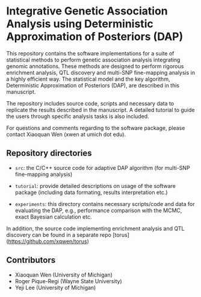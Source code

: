 #  Integrative Genetic Association Analysis using Deterministic Approximation of Posteriors (DAP)


This repository contains the software implementations for a suite of statistical methods to perform genetic association analysis integrating genomic annotations. These methods are designed to perform rigorous enrichment analysis, QTL discovery and multi-SNP fine-mapping analysis in a highly efficient way. The statistical model and the key algorithm, Deterministic Approximation of Posteriors (DAP), are described in this manuscript. 

The repository includes source code, scripts and necessary data to replicate the results described in the manuscript. A detailed tutorial to guide the users through specific analysis tasks is also included. 

For questions and comments regarding to the software package, please contact Xiaoquan Wen (xwen at umich dot edu).



## Repository directories

* ``src``: the C/C++ source code for adaptive DAP algorithm (for multi-SNP fine-mapping analysis)

* ``tutorial``: provide detailed descriptions on usage of the software package (including data formating, results interpretation etc.)

* ``experiments``: this directory contains necessary scripts/code and data for evaluating the DAP, e.g., performance comparison with the MCMC, exact Bayesian calculation etc. 

In addition, the source code implementing enrichment analysis and QTL discovery can be found in a separate repo [torus] (https://github.com/xqwen/torus)

## Contributors

* Xiaoquan Wen (University of Michigan)
* Roger Pique-Regi (Wayne State University)
* Yeji Lee (University of Michigan)

